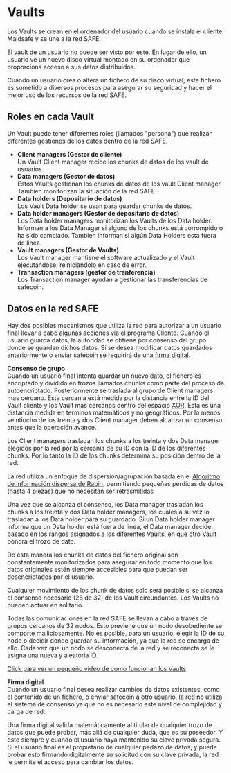 # Vaults
Los Vaults se crean en el ordenador del usuario cuando se instala el cliente Maidsafe y se une a la red SAFE.

El vault de un usuario no puede ser visto por este. En lugar de ello, un usuario ve un nuevo disco virtual montado en su ordenador que proporciona acceso a sus datos distribuidos.

Cuando un usuario crea o altera un fichero de su disco virtual, este fichero es sometido a diversos procesos para asegurar su seguridad y hacer el mejor uso de los recursos de la red SAFE.

## Roles en cada Vault
Un Vault puede tener diferentes roles (llamados "persona") que realizan diferentes gestiones de los datos dentro de la red SAFE.
* **Client managers (Gestor de cliente)**<br/>
Un Vault Client manager recibe los chunks de datos de los vault de usuarios.
* **Data managers (Gestor de datos)**<br/>
Estos Vaults gestionan los chunks de datos de los vault Client manager. Tambien monitorizan la situación de la red SAFE.
* **Data holders (Depositario de datos)**<br/>
Los Vault Data holder se usan para guardar chunks de datos.
* **Data holder managers (Gestor de depositario de datos)**<br/>
Los Data holder managers monitorizan los Vaults de los Data holder. Informan a los Data Manager si alguno de los chunks está corrompido o ha sido cambiado. Tambien informan si algún Data Holders está fuera de linea.
* **Vault managers (Gestor de Vaults)**<br/>
Los Vault manager mantiene el software actualizado y el Vault ejecutandose; reiniciandolo en caso de error.
* **Transaction managers (gestor de tranferencia)**<br/>
Los Transaction manager ayudan a gestionar las transferencias de safecoin.

## Datos en la red SAFE

Hay dos posibles mecanismos que utiliza la red para autorizar a un usuario final llevar a cabo algunas acciones via el programa Cliente. Cuando el usuario guarda datos, la autoridad se obtiene por consenso del grupo donde se guardan dichos datos. Si se desea modificar datos guardados anteriormente o enviar safecoin se requirirá de una [firma digital](http://es.wikipedia.org/wiki/Firma_digital).

**Consenso de grupo**<br/>
Cuando un usuario final intenta guardar un nuevo dato, el fichero es encriptado y dividido en trozos llamados chunks como parte del proceso de autoencriptado. Posteriormente se traslada al grupo de Client managers mas cercano. Esta cercania está medida por la distancia entre la ID del Vault cliente y los Vault mas cercanos dentro del espacio [XOR](http://es.wikipedia.org/wiki/Disyunci%C3%B3n_exclusiva). Esta es una distancia medida en terminos matemáticos y no geográficos. Por lo menos veintiocho de los treinta y dos Client manager deben alcanzar un consenso antes que la operación avance.

Los Client managers trasladan los chunks a los treinta y dos Data manager elegidos por la red por la cercania de su ID con la ID de los diferentes chunks. Por lo tanto la ID de los chunks determina su posición dentro de la red.

La red utiliza un enfoque de dispersión/agrupación basada en el [Algoritmo de información dispersa de Rabin](http://people.seas.harvard.edu/~salil/rabin2011-slides/rabin2011-mitzenmacher.pdf), permitiendo pequeñas perdidas de datos (hasta 4 piezas) que no necesitan ser retrasmitidas

Una vez que se alcanza el consenso, los Data manager trasladan los chunks a los treinta y dos Data holder managers, los cuales a su vez lo trasladan a los Data holder para su guardado. Si un Data holder manager informa que un Data holder está fuera de linea, el Data manager decide, basado en los rangos asignados a los diferentes Vaults, en que otro Vault pondrá el trozo de dato.

De esta manera los chunks de datos del fichero original son constantemente monitorizados para asegurar en todo momento que los datos originales estén siempre accesibles para que puedan ser desencriptados por el usuario.

Cualquier movimiento de los chunk de datos solo será posible si se alcanza el consenso necesario (28 de 32) de los Vault circundantes. Los Vaults no pueden actuar en solitario.

Todas las comunicaciones en la red SAFE se llevan a cabo a través de grupos cercanos de 32 nodos. Esto previene que un nodo desobediente se comporte mailiciosamente. No es posible, para un usuario, elegir la ID de su nodo o decidir donde guardar su información, ya que la red se encarga de ello. Cada vez que un nodo se desconecta de la red y se reconecta se le asigna una nueva y aleatoria ID.

[Click para ver un pequeño video de como funcionan los Vaults](https://www.youtube.com/watch?v=txvKSeCaEP0)

**Firma digital**<br/>
Cuando un usuario final desea realizar cambios de datos existentes, como el contenido de un fichero, o enviar safecoin a otro usuario, la red no utiliza el sistema de consenso ya que no es necesarío este nivel de complejidad y carga de red.

Una firma digital valida matemáticamente al titular de cualquier trozo de datos que puede probar, más allá de cualquier duda, que es su poseedor. Y esto siempre y cuando el usuario haya mantenido su clave privada segura. Si el usuario final es el propietario de cualquier pedazo de datos, y puede probar esto firmando digitalmente su solicitud con su clave privada, la red le permite el acceso para cambiar los datos.

